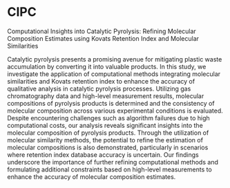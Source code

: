 # CIPC
Computational Insights into Catalytic Pyrolysis: Refining Molecular Composition Estimates using Kovats Retention Index and Molecular Similarities

Catalytic pyrolysis presents a promising avenue for mitigating plastic waste accumulation by converting it into valuable products. In this study, we investigate the application of computational methods integrating molecular similarities and Kovats retention index to enhance the accuracy of qualitative analysis in catalytic pyrolysis processes. Utilizing gas chromatography data and high-level measurement results, molecular compositions of pyrolysis products is determined and the consistency of molecular composition across various experimental conditions is evaluated. Despite encountering challenges such as algorithm failures due to high computational costs, our analysis reveals significant insights into the molecular composition of pyrolysis products. Through the utilization of molecular similarity methods, the potential to refine the estimation of molecular compositions is also demonstrated, particularly in scenarios where retention index database accuracy is uncertain. Our findings underscore the importance of further refining computational methods and formulating additional constraints based on high-level measurements to enhance the accuracy of molecular composition estimates.
